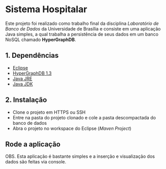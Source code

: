 # Sistema Hospitalar
Este projeto foi realizado como trabalho final da disciplina _Laboratório de Banco de Dados_ da Universidade de Brasília e  consiste em uma aplicação Java simples, a qual trabalha a persistência de seus dados em um banco NoSQL chamado __HyperGraphDB__.

## 1. Dependências
- [Eclipse](https://www.eclipse.org/downloads/packages/eclipse-ide-java-ee-developers/marsr)
- [HyperGraphDB 1.3](http://hypergraphdb.org/?project=hypergraphdb&page=Downloads)
- [Java JRE](https://java.com/en/download/)
- [Java JDK](http://www.oracle.com/technetwork/java/javase/downloads/jdk8-downloads-2133151.html)

## 2. Instalação
- Clone o projeto em HTTPS ou SSH
- Entre na pasta do projeto clonado e cole a pasta descompactada do banco de dados
- Abra o projeto no workspace do Eclipse (_Maven Project_)

## Rode a aplicação
OBS. Esta aplicação é bastante simples e a inserção e visualização dos dados são feitas via console.
